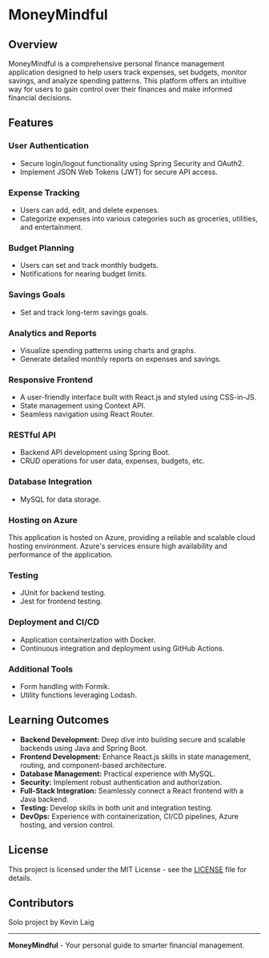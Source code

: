 # MoneyMindful

## Overview
MoneyMindful is a comprehensive personal finance management application designed to help users track expenses, set budgets, monitor savings, and analyze spending patterns. This platform offers an intuitive way for users to gain control over their finances and make informed financial decisions.

## Features

### User Authentication
- Secure login/logout functionality using Spring Security and OAuth2.
- Implement JSON Web Tokens (JWT) for secure API access.

### Expense Tracking
- Users can add, edit, and delete expenses.
- Categorize expenses into various categories such as groceries, utilities, and entertainment.

### Budget Planning
- Users can set and track monthly budgets.
- Notifications for nearing budget limits.

### Savings Goals
- Set and track long-term savings goals.

### Analytics and Reports
- Visualize spending patterns using charts and graphs.
- Generate detailed monthly reports on expenses and savings.

### Responsive Frontend
- A user-friendly interface built with React.js and styled using CSS-in-JS.
- State management using Context API.
- Seamless navigation using React Router.

### RESTful API
- Backend API development using Spring Boot.
- CRUD operations for user data, expenses, budgets, etc.

### Database Integration
- MySQL for data storage.

### Hosting on Azure
This application is hosted on Azure, providing a reliable and scalable cloud hosting environment. Azure's services ensure high availability and performance of the application.

### Testing
- JUnit for backend testing.
- Jest for frontend testing.

### Deployment and CI/CD
- Application containerization with Docker.
- Continuous integration and deployment using GitHub Actions.

### Additional Tools
- Form handling with Formik.
- Utility functions leveraging Lodash.

## Learning Outcomes
- **Backend Development:** Deep dive into building secure and scalable backends using Java and Spring Boot.
- **Frontend Development:** Enhance React.js skills in state management, routing, and component-based architecture.
- **Database Management:** Practical experience with MySQL.
- **Security:** Implement robust authentication and authorization.
- **Full-Stack Integration:** Seamlessly connect a React frontend with a Java backend.
- **Testing:** Develop skills in both unit and integration testing.
- **DevOps:** Experience with containerization, CI/CD pipelines, Azure hosting, and version control.

## License
This project is licensed under the MIT License - see the [LICENSE](LICENSE) file for details.

## Contributors
Solo project by Kevin Laig

---

**MoneyMindful** - Your personal guide to smarter financial management.
